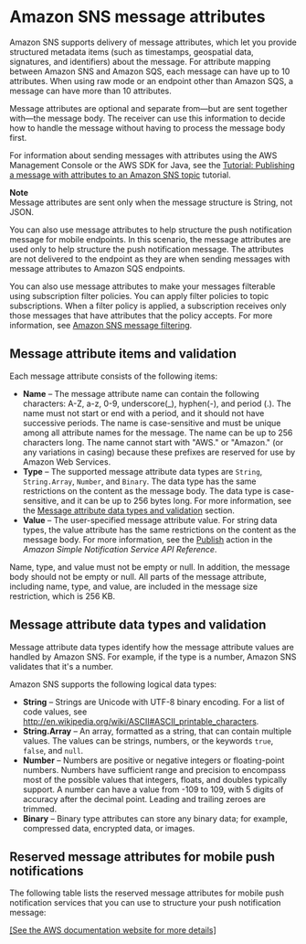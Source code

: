 # Amazon SNS message attributes<a name="sns-message-attributes"></a>

Amazon SNS supports delivery of message attributes, which let you provide structured metadata items \(such as timestamps, geospatial data, signatures, and identifiers\) about the message\. For attribute mapping between Amazon SNS and Amazon SQS, each message can have up to 10 attributes\. When using raw mode or an endpoint other than Amazon SQS, a message can have more than 10 attributes\.

Message attributes are optional and separate from—but are sent together with—the message body\. The receiver can use this information to decide how to handle the message without having to process the message body first\.

For information about sending messages with attributes using the AWS Management Console or the AWS SDK for Java, see the [Tutorial: Publishing a message with attributes to an Amazon SNS topic](sns-tutorial-publish-message-with-attributes.md) tutorial\.

**Note**  
Message attributes are sent only when the message structure is String, not JSON\.

You can also use message attributes to help structure the push notification message for mobile endpoints\. In this scenario, the message attributes are used only to help structure the push notification message\. The attributes are not delivered to the endpoint as they are when sending messages with message attributes to Amazon SQS endpoints\.

You can also use message attributes to make your messages filterable using subscription filter policies\. You can apply filter policies to topic subscriptions\. When a filter policy is applied, a subscription receives only those messages that have attributes that the policy accepts\. For more information, see [Amazon SNS message filtering](sns-message-filtering.md)\.

## Message attribute items and validation<a name="SNSMessageAttributesNTV"></a>

Each message attribute consists of the following items:
+ **Name** – The message attribute name can contain the following characters: A\-Z, a\-z, 0\-9, underscore\(\_\), hyphen\(\-\), and period \(\.\)\. The name must not start or end with a period, and it should not have successive periods\. The name is case\-sensitive and must be unique among all attribute names for the message\. The name can be up to 256 characters long\. The name cannot start with "AWS\." or "Amazon\." \(or any variations in casing\) because these prefixes are reserved for use by Amazon Web Services\.
+ **Type** – The supported message attribute data types are `String`, `String.Array`, `Number`, and `Binary`\. The data type has the same restrictions on the content as the message body\. The data type is case\-sensitive, and it can be up to 256 bytes long\. For more information, see the [Message attribute data types and validation](#SNSMessageAttributes.DataTypes) section\.
+ **Value** – The user\-specified message attribute value\. For string data types, the value attribute has the same restrictions on the content as the message body\. For more information, see the [Publish](https://docs.aws.amazon.com/sns/latest/api/API_Publish.html) action in the *Amazon Simple Notification Service API Reference*\.

Name, type, and value must not be empty or null\. In addition, the message body should not be empty or null\. All parts of the message attribute, including name, type, and value, are included in the message size restriction, which is 256 KB\.

## Message attribute data types and validation<a name="SNSMessageAttributes.DataTypes"></a>

Message attribute data types identify how the message attribute values are handled by Amazon SNS\. For example, if the type is a number, Amazon SNS validates that it's a number\.

Amazon SNS supports the following logical data types:
+ **String** – Strings are Unicode with UTF\-8 binary encoding\. For a list of code values, see [http://en\.wikipedia\.org/wiki/ASCII\#ASCII\_printable\_characters](http://en.wikipedia.org/wiki/ASCII#ASCII_printable_characters)\.
+ **String\.Array** – An array, formatted as a string, that can contain multiple values\. The values can be strings, numbers, or the keywords `true`, `false`, and `null`\.
+ **Number** – Numbers are positive or negative integers or floating\-point numbers\. Numbers have sufficient range and precision to encompass most of the possible values that integers, floats, and doubles typically support\. A number can have a value from \-109 to 109, with 5 digits of accuracy after the decimal point\. Leading and trailing zeroes are trimmed\.
+ **Binary** – Binary type attributes can store any binary data; for example, compressed data, encrypted data, or images\.

## Reserved message attributes for mobile push notifications<a name="sns-attrib-mobile-reserved"></a>

The following table lists the reserved message attributes for mobile push notification services that you can use to structure your push notification message: 

[\[See the AWS documentation website for more details\]](http://docs.aws.amazon.com/sns/latest/dg/sns-message-attributes.html)